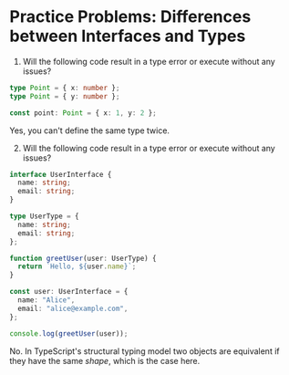 # Practice Problems: Differences between Interfaces and Types

1. Will the following code result in a type error or execute without any issues?

```ts
type Point = { x: number };
type Point = { y: number };

const point: Point = { x: 1, y: 2 };
```

Yes, you can't define the same type twice.

2. Will the following code result in a type error or execute without any issues?

```ts
interface UserInterface {
  name: string;
  email: string;
}

type UserType = {
  name: string;
  email: string;
};

function greetUser(user: UserType) {
  return `Hello, ${user.name}`;
}

const user: UserInterface = {
  name: "Alice",
  email: "alice@example.com",
};

console.log(greetUser(user));
```

No. In TypeScript's structural typing model two objects are equivalent if they have the same _shape_, which is the case here.
